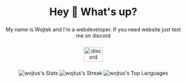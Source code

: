 <h1 align="center">Hey 👋 What's up?</h1>

###

<p align="center">My name is Wojtek and I'm a webdeveloper. If you need website just text me on discord</p>

###

<div align="center">
  <a href="discordapp.com/users/1018835859853815900" target="_blank">
    <img src="https://raw.githubusercontent.com/maurodesouza/profile-readme-generator/master/src/assets/icons/social/discord/default.svg" width="52" height="40" alt="discord logo"  />
  </a>
</div>

###

<div align="center">
  <img src="https://github-readme-stats.vercel.app/api?username=wojtus&theme=tokyonight&show_icons=true&hide_border=true&count_private=true" alt="wojtus's Stats">
  <img src="https://github-readme-streak-stats.herokuapp.com/?user=wojtus&theme=tokyonight&hide_border=true" alt="wojtus's Streak">
  <img src="https://github-readme-stats.vercel.app/api/top-langs/?username=wojtus&theme=tokyonight&show_icons=true&hide_border=true&layout=compact" alt="wojtus's Top Languages">
</div>

###
